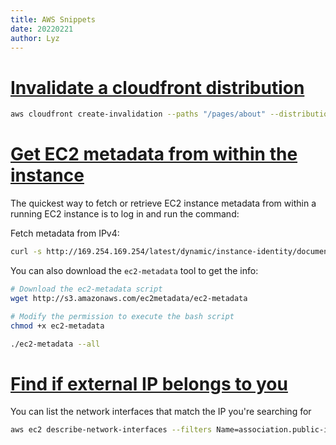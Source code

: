 ```yaml
---
title: AWS Snippets
date: 20220221
author: Lyz
---
```


# [Invalidate a cloudfront distribution](https://docs.aws.amazon.com/cli/latest/reference/cloudfront/create-invalidation.html)

```bash
aws cloudfront create-invalidation --paths "/pages/about" --distribution-id my-distribution-id
```

# [Get EC2 metadata from within the instance](https://towardsthecloud.com/amazon-ec2-instance-metadata)

The quickest way to fetch or retrieve EC2 instance metadata from within a running EC2 instance is to log in and run the command:

Fetch metadata from IPv4:

```bash
curl -s http://169.254.169.254/latest/dynamic/instance-identity/document
```

You can also download the `ec2-metadata` tool to get the info:

```bash
# Download the ec2-metadata script
wget http://s3.amazonaws.com/ec2metadata/ec2-metadata

# Modify the permission to execute the bash script
chmod +x ec2-metadata

./ec2-metadata --all
```

# [Find if external IP belongs to you](https://aws.amazon.com/premiumsupport/knowledge-center/vpc-find-owner-unknown-ip-addresses/)

You can list the network interfaces that match the IP you're searching for

```bash
aws ec2 describe-network-interfaces --filters Name=association.public-ip,Values="{{ your_ip_address}}"
```
